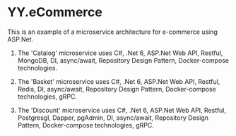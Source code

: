 # YY.eCommerce
This is an example of a microservice architecture for e-commerce using ASP.Net.

 1. The 'Catalog' microservice uses C#, .Net 6, ASP.Net Web API, Restful, MongoDB, DI, async/await, Repository Design Pattern, Docker-compose technologies.

 2. The 'Basket' microservice uses C#, .Net 6, ASP.Net Web API, Restful, Redis, DI, async/await, Repository Design Pattern, Docker-compose technologies, gRPC.

 3. The 'Discount'  microservice uses C#, .Net 6, ASP.Net Web API, Restful, Postgresgl, Dapper, pgAdmin, DI, async/await, Repository Design Pattern, Docker-compose technologies, gRPC.
